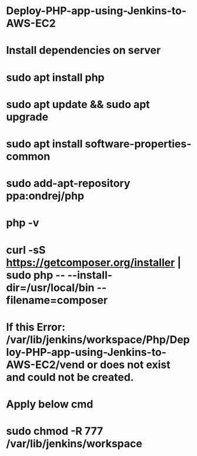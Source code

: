 # Deploy-PHP-app-using-Jenkins-to-AWS-EC2
# Install dependencies on server

# sudo apt install php
# sudo apt update && sudo apt upgrade
# sudo apt install software-properties-common
# sudo add-apt-repository ppa:ondrej/php
# php -v

# curl -sS https://getcomposer.org/installer | sudo php -- --install-dir=/usr/local/bin --filename=composer

# If this Error:  /var/lib/jenkins/workspace/Php/Deploy-PHP-app-using-Jenkins-to-AWS-EC2/vend or does not exist and could not be created.    
# Apply below cmd
# sudo chmod -R 777 /var/lib/jenkins/workspace